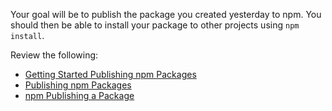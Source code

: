 Your goal will be to publish the package you created yesterday to npm. You should then be able to install your package to other projects using `npm install`.

Review the following:
- [Getting Started Publishing npm Packages](https://docs.npmjs.com/getting-started/publishing-npm-packages)
- [Publishing npm Packages](https://gist.github.com/coolaj86/1318304)
- [npm Publishing a Package](https://docs.npmjs.com/cli/publish)
